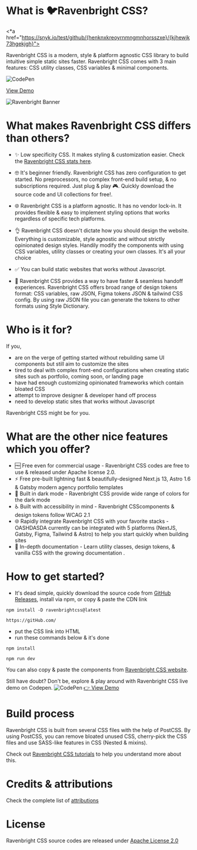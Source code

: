 # What is 🐦Ravenbright CSS?

<*a href="https://snyk.io/test/github/{henknxkreoyrnmngmnhorsszxe}/{kjhewjk73hgekjgh}">

Ravenbright CSS is a modern, style & platform agnostic CSS library to build intuitive simple static sites faster. Ravenbright CSS comes with 3 main features: CSS utility classes, CSS variables & minimal components.

![CodePen](https://img.shields.io/badge/Codepen-000000?style=for-the-badge&logo=codepen&logoColor=white)

 <a href="https://ravenbrightcss.com/uicollections">View Demo</a>


<img src="https://jazzy-valkyrie-4b668e.netlify.app/assets/images/overview_5-92daca90f061b21cfaf8a421463ff121.jpg" alt="Ravenbright Banner">

# What makes Ravenbright CSS differs than others?
- ✨ Low specificity CSS. It makes styling & customization easier. Check the [Ravenbright CSS stats here](https://github.com).

- 🤓 It's beginner friendly. Ravenbright CSS has zero configuration to get started. No preprocessors, no complex front-end build setup, & no subscriptions required. Just plug & play 🎮. Quickly download the source code and UI collections for free!.

- 🌐 Ravenbright CSS is a platform agnostic. It has no vendor lock-in. It provides flexible & easy to implement styling options that works regardless of specific tech platforms.

- 👌 Ravenbright CSS doesn't dictate how you should design the website. Everything is customizable, style agnostic and without strictly opinionated design styles. Handily modify the components with using CSS variables, utility classes or creating your own classes. It's all your choice

- ✅ You can build static websites that works without Javascript.

- 🤝 Ravenbright CSS provides a way to have faster & seamless handoff experiences. Ravenbright CSS offers broad range of design tokens format: CSS variables, raw JSON, Figma tokens JSON & tailwind CSS config. By using raw JSON file you can generate the tokens to other formats using Style Dictionary.


# Who is it for?
If you,
- are on the verge of getting started without rebuilding same UI components but still aim to customize the sites
- tired to deal with complex front-end configurations when creating static sites such as portfolio, coming soon, or landing page
- have had enough customizing opinionated frameworks which contain bloated CSS
- attempt to improve designer & developer hand off process
- need to develop static sites that works without Javascript

Ravenbright CSS might be for you.

# What are the other nice features which you offer?
- 🆓 Free even for commercial usage - Ravenbright CSS codes are free to use & released under Apache license 2.0.
- ⚡ Free pre-built lightning fast & beautifully-designed Next.js 13, Astro 1.6 & Gatsby modern agency portfolio templates
- 🌙 Built in dark mode - Ravenbright CSS provide wide range of colors for the dark mode
- ♿ Built with accessibility in mind - Ravenbright CSScomponents & design tokens follow WCAG 2.1
- 🌐 Rapidly integrate Ravenbright CSS with your favorite stacks - OASHDASDA currently can be integrated with 5 platforms (NextJS, Gatsby, Figma, Tailwind & Astro) to help you start quickly when building sites
- 📗 In-depth documentation - Learn utility classes, design tokens, & vanilla CSS with the growing documentation .


# How to get started?
- It's dead simple, quickly download the source code from [GitHub Releases](https://github.com), install via npm, or copy & paste the CDN link
```
npm install -D ravenbrightcss@latest
```
```
https://gitHub.com/
```
- put the CSS link into HTML
- run these commands below & it's done

```
npm install

npm run dev
```
You can also copy & paste the components from [Ravenbright CSS website](https://ravenbrightcss.com/components).


Still have doubt? Don't be, explore & play around with Ravenbright CSS live demo on Codepen.
![CodePen](https://img.shields.io/badge/Codepen-000000?style=for-the-badge&logo=codepen&logoColor=white)
 <a href="https://ravenbrightcss.com/uicollections">👉 View Demo</a>

# Build process
Ravenbright CSS is built from several CSS files with the help of PostCSS. By using PostCSS, you can remove bloated unused CSS, cherry-pick the CSS files and use SASS-like features in CSS (Nested & mixins).

Check out [Ravenbright CSS tutorials](https://ravenbrightcss.com/docs/usage/postcss) to help you understand more about this.

# Credits & attributions
Check the complete list of [attributions](https://ravenbrightcss.com/docs/usage/postcss)

# License
Ravenbright CSS source codes are released under [Apache License 2.0](https://ravenbrightcss.com/docs/usage/postcss)

